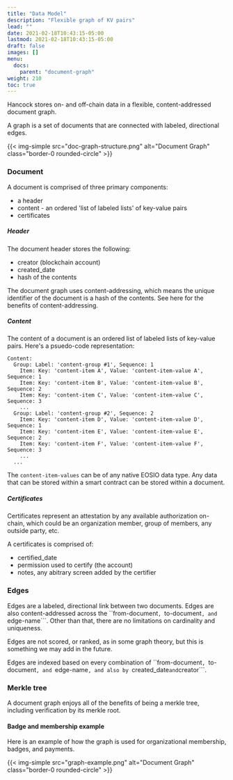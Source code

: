 ```yaml
---
title: "Data Model"
description: "Flexible graph of KV pairs"
lead: ""
date: 2021-02-18T10:43:15-05:00
lastmod: 2021-02-18T10:43:15-05:00
draft: false
images: []
menu: 
  docs:
    parent: "document-graph"
weight: 210
toc: true
---
```


Hancock stores on- and off-chain data in a flexible, content-addressed document graph. 

A graph is a set of documents that are connected with labeled, directional edges.

{{< img-simple src="doc-graph-structure.png" alt="Document Graph" class="border-0 rounded-circle" >}}

### Document
A document is comprised of three primary components: 
- a header
- content - an ordered 'list of labeled lists' of key-value pairs
- certificates

##### Header
The document header stores the following:
- creator (blockchain account)
- created_date 
- hash of the contents

The document graph uses content-addressing, which means the unique identifier of the document is a hash of the contents.  See here for the benefits of content-addressing.

##### Content
The content of a document is an ordered list of labeled lists of key-value pairs. Here's a psuedo-code representation:

```
Content:
  Group: Label: 'content-group #1', Sequence: 1
    Item: Key: 'content-item A', Value: 'content-item-value A', Sequence: 1
    Item: Key: 'content-item B', Value: 'content-item-value B', Sequence: 2
    Item: Key: 'content-item C', Value: 'content-item-value C', Sequence: 3
    ...
  Group: Label: 'content-group #2', Sequence: 2
    Item: Key: 'content-item D', Value: 'content-item-value D', Sequence: 1
    Item: Key: 'content-item E', Value: 'content-item-value E', Sequence: 2
    Item: Key: 'content-item F', Value: 'content-item-value F', Sequence: 3
    ...
  ...
```

The ```content-item-values``` can be of any native EOSIO data type. Any data that can be stored within a smart contract can be stored within a document. 

##### Certificates
Certificates represent an attestation by any available authorization on-chain, which could be an organization member, group of members, any outside party, etc. 

A certificates is comprised of: 
- certified_date
- permission used to certify (the account)
- notes, any abitrary screen added by the certifier

### Edges

Edges are a labeled, directional link between two documents. Edges are also content-addressed across the ``from-document```, ```to-document```, and ```edge-name```.  Other than that, there are no limitations on cardinality and uniqueness.

Edges are not scored, or ranked, as in some graph theory, but this is something we may add in the future.

Edges are indexed based on every combination of ``from-document```, ```to-document```, and ```edge-name```, and also by ```created_date``` and ```creator```.

### Merkle tree
A document graph enjoys all of the benefits of being a merkle tree, including verification by its merkle root.

#### Badge and membership example
Here is an example of how the graph is used for organizational membership, badges, and payments.

{{< img-simple src="graph-example.png" alt="Document Graph" class="border-0 rounded-circle" >}}
